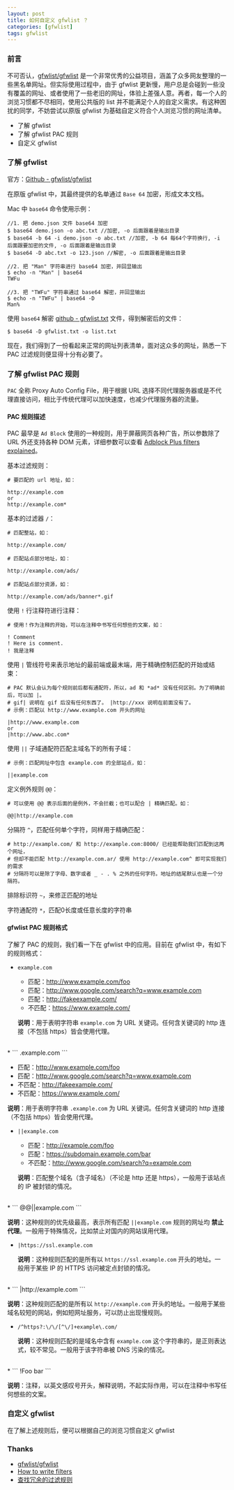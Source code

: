 ```yaml
---
layout: post
title: 如何自定义 gfwlist ？
categories: [gfwlist]
tags: gfwlist
---
```


### 前言

不可否认，[gfwlist/gfwlist](https://github.com/gfwlist/gfwlist) 是一个非常优秀的公益项目，涵盖了众多网友整理的一些黑名单网址。但实际使用过程中，由于 gfwlist 更新慢，用户总是会碰到一些没有覆盖的网址、或者使用了一些老旧的网址，体验上差强人意。再者，每一个人的浏览习惯都不尽相同，使用公共版的 list 并不能满足个人的自定义需求。有这种困扰的同学，不妨尝试以原版 gfwlist 为基础自定义符合个人浏览习惯的网址清单。

* 了解 gfwlist
* 了解 gfwlist PAC 规则
* 自定义 gfwlist

### 了解 gfwlist

官方：[Github - gfwlist/gfwlist](https://github.com/gfwlist/gfwlist)

在原版 gfwlist 中，其最终提供的名单通过 `Base 64` 加密，形成文本文档。

Mac 中 `base64` 命令使用示例：

```
//1. 把 demo.json 文件 base64 加密
$ base64 demo.json -o abc.txt //加密, -o 后面跟着是输出目录
$ base64 -b 64 -i demo.json -o abc.txt //加密, -b 64 每64个字符换行, -i 后面跟要加密的文件, -o 后面跟着是输出目录
$ base64 -D abc.txt -o 123.json //解密, -o 后面跟着是输出目录

//2. 把 "Man" 字符串进行 base64 加密，并回显输出
$ echo -n "Man" | base64
TWFu

//3. 把 "TWFu" 字符串通过 base64 解密，并回显输出
$ echo -n "TWFu" | base64 -D
Man%
```

使用 `base64` 解密 [github - gfwlist.txt](https://raw.githubusercontent.com/gfwlist/gfwlist/master/gfwlist.txt) 文件，得到解密后的文件：

```
$ base64 -D gfwlist.txt -o list.txt
```

现在，我们得到了一份看起来正常的网址列表清单，面对这众多的网址，熟悉一下 PAC 过滤规则便显得十分有必要了。

### 了解 gfwlist PAC 规则

`PAC` 全称 Proxy Auto Config File，用于根据 URL 选择不同代理服务器或是不代理直接访问，相比于传统代理可以加快速度，也减少代理服务器的流量。

#### PAC 规则描述

PAC 最早是 `Ad Block` 使用的一种规则，用于屏蔽网页各种广告，所以参数除了 URL 外还支持各种 DOM 元素，详细参数可以查看 [Adblock Plus filters explained](https://adblockplus.org/en/filter-cheatsheet)。

基本过滤规则：

```
# 要匹配的 url 地址，如：

http://example.com
or
http://example.com*
```

基本的过滤器 `/`：

```
# 匹配整站，如：

http://example.com/

# 匹配站点部分地址，如：

http://example.com/ads/

# 匹配站点部分资源，如：

http://example.com/ads/banner*.gif
```

使用 `!` 行注释符进行注释：

```
# 使用！作为注释的开始，可以在注释中书写任何想些的文案，如：

! Comment
! Here is comment.
! 我是注释
```

使用 `|` 管线符号来表示地址的最前端或最末端，用于精确控制匹配的开始或结束：

```
# PAC 默认会认为每个规则前后都有通配符，所以，ad 和 *ad* 没有任何区别。为了明确前后，可以加 |。
# gif| 说明在 gif 后没有任何东西了。 |http://xxx 说明在前面没有了。
# 示例：匹配以 http://www.example.com 开头的网址

|http://www.example.com
or
|http://www.abc.com*
```

使用 `||` 子域通配符匹配主域名下的所有子域：

```
# 示例：匹配网址中包含 example.com 的全部站点，如：

||example.com
```

定义例外规则 `@@`：

```
# 可以使用 @@ 表示后面的是例外，不会拦截；也可以配合 | 精确匹配。如：

@@|http://example.com
```

分隔符 `^`，匹配任何单个字符，同样用于精确匹配：

```
# http://example.com/ 和 http://example.com:8000/ 已经能帮助我们匹配到这两个网址，
# 但却不能匹配 http://example.com.ar/ 使用 http://example.com^ 即可实现我们的需求
# 分隔符可以是除了字母、数字或者 _ - . % 之外的任何字符。地址的结尾默认也是一个分隔符。
```

排除标识符 `~`，来修正匹配的地址

字符通配符 `*`，匹配0长度或任意长度的字符串

#### gfwlist PAC 规则格式

了解了 PAC 的规则，我们看一下在 gfwlist 中的应用。目前在 gfwlist 中，有如下的规则格式：

* ```
  example.com
  ```
  
  - 匹配：http://www.example.com/foo
  - 匹配：http://www.google.com/search?q=www.example.com
  - 匹配：http://fakeexample.com/
  - 不匹配：https://www.example.com/

  **说明**：用于表明字符串 `example.com` 为 URL 关键词。任何含关键词的 http 连接（不包括 https）皆会使用代理。
<br>
* ```
  .example.com
  ```
  
  - 匹配：http://www.example.com/foo
  - 匹配：http://www.google.com/search?q=www.example.com
  - 不匹配：http://fakeexample.com/
  - 不匹配：https://www.example.com/

  **说明**：用于表明字符串 `.example.com` 为 URL 关键词。任何含关键词的 http 连接（不包括 https）皆会使用代理。
<br>
* ```
  ||example.com
  ```
  - 匹配：http://example.com/foo
  - 匹配：https://subdomain.example.com/bar
  - 不匹配：http://www.google.com/search?q=example.com
  
  **说明**：匹配整个域名（含子域名）（不论是 http 还是 https），一般用于该站点的 IP 被封锁的情况。
<br>
* ```
  @@||example.com
  ```
  
  **说明**：这种规则的优先级最高，表示所有匹配 `||example.com` 规则的网址均 **禁止代理**。一般用于特殊情况，比如禁止对国内的网站误用代理。
<br>
* ```
  |https://ssl.example.com
  ```

  **说明**：这种规则匹配的是所有以 `https://ssl.example.com` 开头的地址。一般用于某些 IP 的 HTTPS 访问被定点封锁的情况。
<br>
* ```
  |http://example.com
  ```

  **说明**：这种规则匹配的是所有以 `http://example.com` 开头的地址。一般用于某些域名较短的网站，例如短网址服务，可以防止出现慢规则。
<br>
* ```
  /^https?:\/\/[^\/]+example\.com/
  ```
  
  **说明**：这种规则匹配的是域名中含有 `example.com` 这个字符串的，是正则表达式，较不常见。一般用于该字符串被 DNS 污染的情况。
<br>
* ```
  !Foo bar
  ```
  
  **说明**：注释，以英文感叹号开头，解释说明，不起实际作用，可以在注释中书写任何想些的文案。

### 自定义 gfwlist

在了解上述规则后，便可以根据自己的浏览习惯自定义 gfwlist

### Thanks

* [gfwlist/gfwlist](https://github.com/gfwlist/gfwlist)
* [How to write filters](https://help.eyeo.com/en/adblockplus/how-to-write-filters)
* [查找冗余的过滤规则](https://adblockplus.org/zh_CN/redundancy_check)
